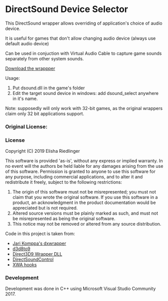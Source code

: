 # DirectSound Device Selector

This DirectSound wrapper allows overriding of application's choice of audio device. 

It is useful for games that don't allow changing audio device (always use default audio device)

Can be used in conjuction with Virtual Audio Cable to capture game sounds separately from other system sounds. 

[Download the wrappper](https://github.com/ubeogesh/DirectSound-Device-Selector/releases/latest)

Usage: 

1) Put dsound.dll in the game's folder
2) Edit the target sound device in windows: add dsound_select anywhere in it's name.

Note: supposedly will only work with 32-bit games, as the original wrappers claim only 32 bit applications support.

### Original License:

### License

Copyright (C) 2019 Elisha Riedlinger

This software is  provided 'as-is', without any express  or implied  warranty. In no event will the
authors be held liable for any damages arising from the use of this software.
Permission  is granted  to anyone  to use  this software  for  any  purpose,  including  commercial
applications, and to alter it and redistribute it freely, subject to the following restrictions:

   1. The origin of this software must not be misrepresented; you must not claim that you  wrote the
      original  software. If you use this  software  in a product, an  acknowledgment in the product
      documentation would be appreciated but is not required.
   2. Altered source versions must  be plainly  marked as such, and  must not be  misrepresented  as
      being the original software.
   3. This notice may not be removed or altered from any source distribution.

Code in this project is taken from:
- [Jari Komppa's dxwrapper](https://github.com/jarikomppa/dxwrapper)
- [d3d8to9](https://github.com/crosire/d3d8to9)
- [Direct3D9 Wrapper DLL](https://gist.github.com/shaunlebron/3854bf4eec5bec297907)
- [DirectSoundControl](https://github.com/nRaecheR/DirectSoundControl)
- [XWA hooks](https://github.com/JeremyAnsel/xwa_hooks/tree/master/DInputLogger)

### Development

Development was done in C++ using Microsoft Visual Studio Community 2017.
